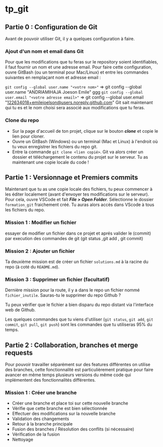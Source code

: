 # tp_git
## Partie 0 : Configuration de Git

Avant de pouvoir utiliser Git, il y a quelques configuration à faire.

### Ajout d'un nom et email dans Git

Pour que les modifications que tu feras sur le repository soient identifiables, il faut fournir un nom et une adresse email. Pour faire cette configuration, ouvre GitBash (ou un terminal pour Mac/Linux) et entre les commandes suivantes en remplaçant nom et adresse email :

`git config --global user.name "<votre nom>"`
=> git config --global user.name "ANDRIAMIHAJA Joeson Emile"
ggg
`git config --global user.email "<votre adresse email>"`
=> git config --global user.email "122634018+emilejoelson@users.noreply.github.com"
Git sait maintenant qui tu es et le nom choisi sera associé aux modifications que tu feras.

### Clone du repo

* Sur la page d'accueil de ton projet, clique sur le bouton ***clone*** et copie le lien pour cloner.
* Ouvre un GitBash (Windows) ou un terminal (Mac et Linux) à l'endroit où tu veux enregistrer les fichiers du repo git.
* Entre la commande `git clone <lien copié>`. Git va alors créer un dossier et téléchargement le contenu du projet sur le serveur. Tu as maintenant une copie locale du code !

## Partie 1 : Versionnage et Premiers commits

Maintenant que tu as une copie locale des fichiers, tu peux commencer à les éditer localement (avant d'envoyer tes modifications sur le serveur). Pour cela, ouvre VSCode et fait ***File > Open Folder***. Sélectionne le dossier `formation_git` fraichement créé. Tu auras alors accès dans VScode à tous les fichiers du repo.

### Mission 1 : Modifier un fichier

essayer de modifier un fichier dans ce projet et aprés valider le (commit) par execution des commandes de git (git status ,git add , git commit)

### Mission 2 : Ajouter un fichier

Ta deuxième mission est de créer un fichier `solutions.md` à la racine du repo (à coté du `README.md`).

### Mission 3 : Supprimer un fichier (facultatif)

Dernière mission pour la route, il y a dans le repo un fichier nommé `fichier_inutile`. Sauras-tu le supprimer du repo Github ?

Tu peux vérifier que le fichier a bien disparu du repo distant via l'interface web de Github.

Les quelques commandes que tu viens d'utiliser (`git status`, `git add`, `git commit`, `git pull`, `git push`) sont les commandes que tu utiliseras 95% du temps.

## Partie 2 : Collaboration, branches et merge requests

Pour pouvoir travailler séparément sur des features différentes on utilise des branches, cette fonctionnalité est particulièrement pratique pour faire avancer en même temps plusieurs versions du même code qui implémentent des fonctionnalités différentes.

### Mission 1 : Créer une branche

* Créer une branche et place toi sur cette nouvelle branche
* Vérifie que cette branche est bien sélectionnée
* Effectuer des modifications sur la nouvelle branche
* Validation des changements
* Retour à la branche principale 
* Fusion des branches / Résolution des conflits (si nécessaire) 
* Vérification de la fusion
* Nettoyage
